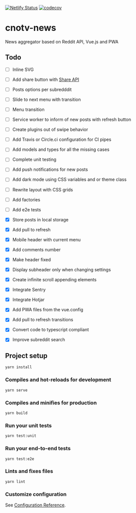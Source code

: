 [![Netlify Status](https://api.netlify.com/api/v1/badges/5d30be00-bed2-4c64-8f22-9f868a44d104/deploy-status)](https://app.netlify.com/sites/cnotv-news/deploys)
[![codecov](https://codecov.io/gh/cnotv/news/branch/master/graph/badge.svg)](https://codecov.io/gh/cnotv/news)

# cnotv-news

News aggregator based on Reddit API, Vue.js and PWA

## Todo

- [ ] Inline SVG
- [ ] Add share button with [Share API](https://web.dev/web-share/)
- [ ] Posts options per subredddit
- [ ] Slide to next menu with transition
- [ ] Menu transition
- [ ] Service worker to inform of new posts with refresh button
- [ ] Create plugins out of swipe behavior
- [ ] Add Travis or Circle.ci configuration for CI pipes
- [ ] Add models and types for all the missing cases
- [ ] Complete unit testing
- [ ] Add push notifications for new posts
- [ ] Add dark mode using CSS variables and or theme class
- [ ] Rewrite layout with CSS grids
- [ ] Add factories
- [ ] Add e2e tests

- [x] Store posts in local storage
- [x] Add pull to refresh
- [x] Mobile header with current menu
- [x] Add comments number
- [x] Make header fixed
- [x] Display subheader only when changing settings
- [x] Create infinite scroll appending elements
- [x] Integrate Sentry
- [x] Integrate Hotjar
- [x] Add PWA files from the vue.config
- [x] Add pull to refresh transitions
- [x] Convert code to typescript compliant
- [x] Improve subreddit search


## Project setup
```
yarn install
```

### Compiles and hot-reloads for development
```
yarn serve
```

### Compiles and minifies for production
```
yarn build
```

### Run your unit tests
```
yarn test:unit
```

### Run your end-to-end tests
```
yarn test:e2e
```

### Lints and fixes files
```
yarn lint
```

### Customize configuration
See [Configuration Reference](https://cli.vuejs.org/config/).
